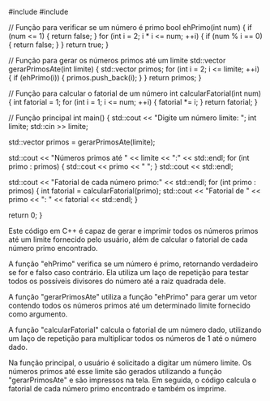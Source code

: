 #include <iostream>
#include <vector>

// Função para verificar se um número é primo
bool ehPrimo(int num) {
  if (num <= 1) {
    return false;
  }
  for (int i = 2; i * i <= num; ++i) {
    if (num % i == 0) {
      return false;
    }
  }
  return true;
}

// Função para gerar os números primos até um limite
std::vector<int> gerarPrimosAte(int limite) {
  std::vector<int> primos;
  for (int i = 2; i <= limite; ++i) {
    if (ehPrimo(i)) {
      primos.push_back(i);
    }
  }
  return primos;
}

// Função para calcular o fatorial de um número
int calcularFatorial(int num) {
  int fatorial = 1;
  for (int i = 1; i <= num; ++i) {
    fatorial *= i;
  }
  return fatorial;
}

// Função principal
int main() {
  std::cout << "Digite um número limite: ";
  int limite;
  std::cin >> limite;
  
  std::vector<int> primos = gerarPrimosAte(limite);
  
  std::cout << "Números primos até " << limite << ":" << std::endl;
  for (int primo : primos) {
    std::cout << primo << " ";
  }
  std::cout << std::endl;
  
  std::cout << "Fatorial de cada número primo:" << std::endl;
  for (int primo : primos) {
    int fatorial = calcularFatorial(primo);
    std::cout << "Fatorial de " << primo << ": " << fatorial << std::endl;
  }
  
  return 0;
}

Este código em C++ é capaz de gerar e imprimir todos os números primos até um limite fornecido pelo usuário, além de calcular o fatorial de cada número primo encontrado.

A função "ehPrimo" verifica se um número é primo, retornando verdadeiro se for e falso caso contrário. Ela utiliza um laço de repetição para testar todos os possíveis divisores do número até a raiz quadrada dele.

A função "gerarPrimosAte" utiliza a função "ehPrimo" para gerar um vetor contendo todos os números primos até um determinado limite fornecido como argumento.

A função "calcularFatorial" calcula o fatorial de um número dado, utilizando um laço de repetição para multiplicar todos os números de 1 até o número dado.

Na função principal, o usuário é solicitado a digitar um número limite. Os números primos até esse limite são gerados utilizando a função "gerarPrimosAte" e são impressos na tela. Em seguida, o código calcula o fatorial de cada número primo encontrado e também os imprime.